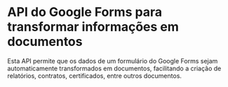 # API do Google Forms para transformar informações em documentos
Esta API permite que os dados de um formulário do Google Forms sejam automaticamente transformados em documentos, facilitando a criação de relatórios, contratos, certificados, entre outros documentos.
